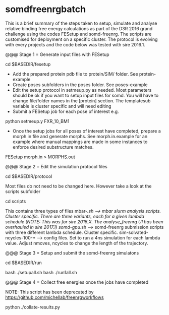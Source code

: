 # somdfreenrgbatch

This is a brief summary of the steps taken to setup, simulate and analyse relative binding free energy calculations 
as part of the D3R 2016 grand challenge using the codes FESetup and somd-freenrg. 
The scripts are customised for deployment on a specific cluster. The protocol is evolving with every projects and 
the code below was tested with sire 2016.1. 

@@@ Stage 1 = Generate input files with FESetup

cd $BASEDIR/fesetup

* Add the prepared protein pdb file to protein/SIM/ folder. See protein-example 
* Create poses subfolders in the poses folder. See poses-example
* Edit the setup protocol in setmeup.py as needed. Most parameters should be ok if you want to setup input files for somd. 
You will have to change file/folder names in the [protein] section.
The templatesub variable is cluster specific and will need editing
* Submit a FESetup job for each pose of interest e.g.

python setmeup.y FXR_10_BM1

* Once the setup jobs for all poses of interest have completed, prepare a morph.in file and generate morphs.
See morph.in.example for an example where manual mappings are made in some instances to enforce desired substructure matches. 

FESetup morph.in > MORPHS.out

@@@ Stage 2 = Edit the simulation protocol files

cd $BASEDIR/protocol

Most files do not need to be changed here. However take a look at the scripts subfolder

cd scripts

This contains three types of files
mbar-*.sh --> mbar slurm analysis scripts. Cluster specific. There are three variants, each for a given lambda schedule (NOTE: This was for sire 2016.X. The analyse_freenrg UI has been overhauled in sire 2017.1)
somd-gpu*.sh --> somd-freenrg submission scripts with three different lambda schedule. Cluster specific.
sim-solvated-ncycles-100-* --> config files. Set to run a 4ns simulation for each lambda value. Adjust nmoves, ncycles to change the length of the trajectory. 

@@@ Stage 3 = Setup and submit the somd-freenrg simulatons

cd $BASEDIR/run

bash ./setupall.sh
bash ./run1all.sh

@@@ Stage 4 = Collect free energies once the jobs have completed

NOTE: This script has been deprecated by https://github.com/michellab/freenrgworkflows 

python ./collate-results.py




